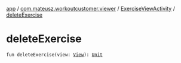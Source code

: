[app](../../index.md) / [com.mateusz.workoutcustomer.viewer](../index.md) / [ExerciseViewActivity](index.md) / [deleteExercise](./delete-exercise.md)

# deleteExercise

`fun deleteExercise(view: `[`View`](https://developer.android.com/reference/android/view/View.html)`): `[`Unit`](https://kotlinlang.org/api/latest/jvm/stdlib/kotlin/-unit/index.html)